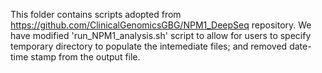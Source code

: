 This folder contains scripts adopted from https://github.com/ClinicalGenomicsGBG/NPM1_DeepSeq repository. We have modified 'run_NPM1_analysis.sh' script to allow for users to specify temporary directory to populate the intemediate files; and removed date-time stamp from the output file.
